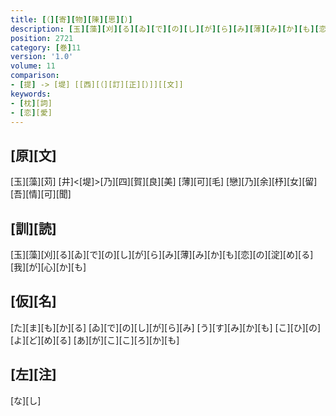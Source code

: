 ```yaml
---
title: [（][寄][物][陳][思][）]
description: [玉][藻][刈][る][ゐ][で][の][し][が][ら][み][薄][み][か][も][恋][の][淀][め][る][我][が][心][か][も]
position: 2721
category: [巻]11
version: '1.0'
volume: 11
comparison:
- [提] -> [堤] [[西][（][訂][正][）]][[文]]
keywords:
- [枕][詞]
- [恋][愛]
---
```


## [原][文]

[玉][藻][苅] [井]<[堤]>[乃][四][賀][良][美] [薄][可][毛] [戀][乃][余][杼][女][留] [吾][情][可][聞]

## [訓][読]

[玉][藻][刈][る][ゐ][で][の][し][が][ら][み][薄][み][か][も][恋][の][淀][め][る][我][が][心][か][も]

## [仮][名]

[た][ま][も][か][る] [ゐ][で][の][し][が][ら][み] [う][す][み][か][も] [こ][ひ][の][よ][ど][め][る] [あ][が][こ][こ][ろ][か][も]

## [左][注]

[な][し]
